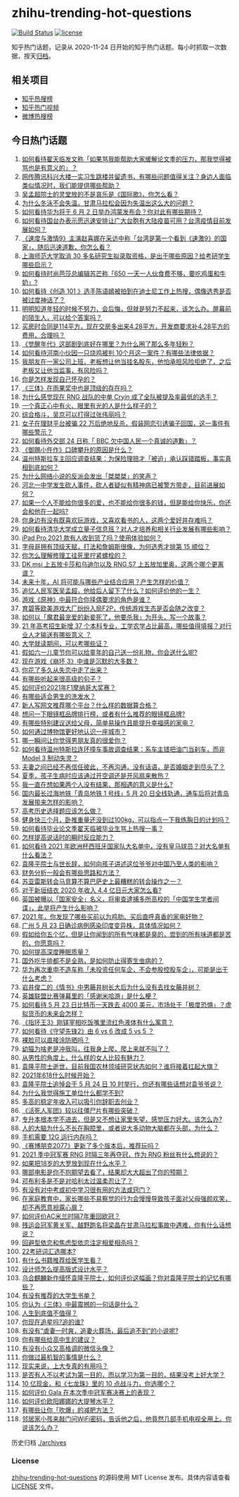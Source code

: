 # zhihu-trending-hot-questions

[![Build Status](https://github.com/justjavac/zhihu-trending-hot-questions/workflows/ci/badge.svg?branch=master)](https://github.com/justjavac/zhihu-trending-hot-questions/actions)
[![license](https://img.shields.io/github/license/justjavac/zhihu-trending-hot-questions)](https://github.com/justjavac/zhihu-trending-hot-questions/blob/master/LICENSE)

知乎热门话题，记录从 2020-11-24 日开始的知乎热门话题。每小时抓取一次数据，按天[归档](./archives)。

## 相关项目

- [知乎热搜榜](https://github.com/justjavac/zhihu-trending-top-search)
- [知乎热门视频](https://github.com/justjavac/zhihu-trending-hot-video)
- [微博热搜榜](https://github.com/justjavac/weibo-trending-hot-search)

## 今日热门话题

<!-- BEGIN -->
<!-- 最后更新时间 Tue May 25 2021 12:24:21 GMT+0800 (China Standard Time) -->

1. [如何看待翟天临发文称「如果骂我能帮助大家缓解论文季的压力，那我觉得被骂也是有意义的」？](https://www.zhihu.com/question/461072666)
2. [网传腾讯科兴大楼一实习生跳楼并留遗书，有哪些问题值得关注？身边人面临类似情况时，我们能提供哪些帮助？](https://www.zhihu.com/question/460897836)
3. [吴孟超院士的灵堂放的不是哀乐是《国际歌》，你怎么看？](https://www.zhihu.com/question/461144113)
4. [为什么冬泳不会失温，甘肃马拉松会因为失温出这么大的问题？](https://www.zhihu.com/question/460950129)
5. [如何看待华为将于 6 月 2 日举办鸿蒙发布会？你对此有哪些期待？](https://www.zhihu.com/question/461265675)
6. [如何看待国台办表示愿迅速安排让广大台胞有大陆疫苗可用？台湾疫情目前发展如何？](https://www.zhihu.com/question/461266182)
7. [《速度与激情9》主演赵喜娜在采访中称「台湾是第一个看到《速激9》的国家」，随后迅速道歉，你怎么看？](https://www.zhihu.com/question/461250975)
8. [上海师范大学取消 30
   多名研究生拟录取资格，是出于哪些原因？给考研学生哪些启示？](https://www.zhihu.com/question/461141160)
9. [如何看待时尚芭莎总编辑苏芒称「650
   一天一人伙食费不够，要吃鸡蛋和牛奶」?](https://www.zhihu.com/question/461057693)
10. [如何看待《创造 101
    》选手陈语嫣被拍到在迪士尼工作上热搜，偶像选秀是否被过度神话了？](https://www.zhihu.com/question/461102674)
11. [明明知道年轻的时候不努力，会后悔，但就是努力不起来，该怎么办。屏幕前的陌生人，可以给个答案吗？](https://www.zhihu.com/question/460760077)
12. [买房时合同是114平方，现在交房多出来4.28平方，开发商要求补4.28平方的费用，合理吗？](https://www.zhihu.com/question/460780593)
13. [《觉醒年代》这部剧到底好在哪里？为什么圈了那么多年轻粉？](https://www.zhihu.com/question/459410613)
14. [如何看待河南小伙因一只烧鸡被判
    10个月这一案件？有哪些法律依据？](https://www.zhihu.com/question/460929448)
15. [我朋友在一家公司上班，老板想让他当挂名股东，他怕承担风险拒绝了，之后老板又让他当监事，有风险吗？](https://www.zhihu.com/question/362109964)
16. [你是怎样发现自己怀孕的？](https://www.zhihu.com/question/46896932)
17. [《三体》在雨果奖中也是顶级的存在吗？](https://www.zhihu.com/question/375868993)
18. [为什么感觉现在 RNG 战队的中单 Cryin
    成了全队被提及率最低的选手？](https://www.zhihu.com/question/459637700)
19. [一个真正心中有火、眼里有光的人是什么样子的？](https://www.zhihu.com/question/424454066)
20. [综合格斗，吴京可以打得过张伟丽吗？](https://www.zhihu.com/question/423787485)
21. [女子在理财平台被骗 22
    万后绝地反杀，假装网恋引诱骗子回国，这一事件有哪些警示？](https://www.zhihu.com/question/461157072)
22. [如何看待外交部 24 日称「 BBC
    欠中国人民一个真诚的道歉」？](https://www.zhihu.com/question/461173656)
23. [《御赐小仵作》口碑攀升的原因是什么？](https://www.zhihu.com/question/458323942)
24. [温州特斯拉车主回应调查结果：为保险理赔才「被迫」承认踩错踏板，事实真相到底如何？](https://www.zhihu.com/question/461186429)
25. [为什么网络小说的反派会发出「桀桀桀」的笑声？](https://www.zhihu.com/question/318052604)
26. [河北一中学发生砍人事件，砍人者疑似有精神病已被警方带走，目前进展如何？](https://www.zhihu.com/question/461161536)
27. [如果一个人不能给你很多的爱，也不能给你很多的钱，但是能给你快乐，你还会和他在一起吗?](https://www.zhihu.com/question/458007669)
28. [你身边有没有既喜欢玩游戏，又喜欢看书的人，这两个爱好并存难吗？](https://www.zhihu.com/question/309041066)
29. [如何看待清华大学成立量子信息班？对人才培养和相关行业发展有哪些影响？](https://www.zhihu.com/question/461172384)
30. [iPad Pro 2021 款有人收到货了吗？使用体验如何？](https://www.zhihu.com/question/459522427)
31. [字母哥拥有顶级天赋，打法和詹姆斯很像，为何选秀才排第 15
    顺位？](https://www.zhihu.com/question/459746722)
32. [你怎么理解修理工往死里拧紧螺栓的？](https://www.zhihu.com/question/330337597)
33. [DK msi 上五放卡莎和乌迪尔以及 RNG S7
    上五放加里奥，这两个哪个更离谱？](https://www.zhihu.com/question/461135171)
34. [未来十年，AI 将可能与哪些产业结合应用？产生怎样的价值？](https://www.zhihu.com/question/459895828)
35. [追忆人民军医吴孟超，他给后人留下了什么？如何评价他的一生？](https://www.zhihu.com/question/461115676)
36. [游戏《原神》中最符合你择偶要求的角色是谁？](https://www.zhihu.com/question/460532433)
37. [育碧等欧美游戏大厂纷纷入局F2P，传统游戏生态是否会随之改变？](https://www.zhihu.com/question/460523655)
38. [如何以「魔君最宠爱的新妾死了，他要杀我」为开头，写一个故事？](https://www.zhihu.com/question/439794846)
39. [21 年高考招生新增 37 个本科专业，工学农学占比最高，哪些值得填报？对行业人才输送有哪些意义
    ？](https://www.zhihu.com/question/461144136)
40. [大学就读期间，可以考哪些证？](https://www.zhihu.com/question/64774666)
41. [假如六一儿童节你可以给童年的自己送一份礼物，你会送什么呢?](https://www.zhihu.com/question/461217594)
42. [现在游戏《崩坏 3》中谁是沉默的大多数？](https://www.zhihu.com/question/460467172)
43. [你花了多久从失恋中走了出来？](https://www.zhihu.com/question/60261558)
44. [有哪些听起来很高级的句子？](https://www.zhihu.com/question/371328870)
45. [如何评价2021年F1摩纳哥大奖赛？](https://www.zhihu.com/question/460636556)
46. [有哪些适合男生的洗发水？](https://www.zhihu.com/question/298725045)
47. [新人写网文推荐哪个平台？什么样的数据算合格？](https://www.zhihu.com/question/460294309)
48. [想问一下眼镜框品牌排行榜，或者有什么推荐的眼镜框品牌?](https://www.zhihu.com/question/385438631)
49. [有哪些特别建议送给父母，简单易操作且能提升幸福感的家电？](https://www.zhihu.com/question/437319300)
50. [如何通过博物馆更好地认识一座城市？](https://www.zhihu.com/question/460151508)
51. [哪一瞬间让你觉得男朋友真的很爱你？](https://www.zhihu.com/question/356450688)
52. [如何看待温州特斯拉连环撞车事故调查结果：系车主错把油门当刹车，而非 Model 3
    制动失灵？](https://www.zhihu.com/question/460994177)
53. [夫妻之间已经不再信任彼此，不再沟通，没有话语，是否婚姻走到尽头了？](https://www.zhihu.com/question/452194109)
54. [夏季，孩子生病时应该通过开空调还是开风扇来散热？](https://www.zhihu.com/question/459275922)
55. [我一直在想如果两个人没有结果，那相遇的意义是什么?](https://www.zhihu.com/question/458137332)
56. [国内最长过海地铁「青岛地铁 1 号线」5 月 20
    日全线轨通，通车后将对青岛发展带来怎样的影响？](https://www.zhihu.com/question/460610229)
57. [高考历史选择题应该怎么做？](https://www.zhihu.com/question/23799254)
58. [健身快三个月，卧推重量还没到过100kg，可以指点一下我练胸日的计划吗？](https://www.zhihu.com/question/460421403)
59. [如何看待毕业论文季翟天临被毕业生骂上热搜一事？](https://www.zhihu.com/question/326331691)
60. [怎样提高说话时的瞬时反应能力？](https://www.zhihu.com/question/20733826)
61. [如何看待 2021
    年欧洲杯西班牙国家队大名单中，没有皇马球员？对大名单有什么看法？](https://www.zhihu.com/question/461189103)
62. [袁隆平院士与世长辞，如何向孩子讲述这位爷爷对中国乃至人类的影响？](https://www.zhihu.com/question/460783227)
63. [财务分析一般会有哪些思路和方法？](https://www.zhihu.com/question/63344625)
64. [苏亚雷斯转会马竞算不算巴萨史上最糟糕的转会操作之一？](https://www.zhihu.com/question/461046812)
65. [对于新垣结衣 2020 年收入 4.4 亿日元大家怎么看?](https://www.zhihu.com/question/460388125)
66. [英国被曝以「国家安全」名义，将审查逮捕多所高校的「中国学生学者间谍」，此举将产生什么影响？](https://www.zhihu.com/question/461115877)
67. [2021 年，你发现了哪些买前以为鸡肋、买后直呼真香的家电好物？](https://www.zhihu.com/question/439261537)
68. [广州 5 月 23 日确诊病例感染印度变异株，具体情况如何？](https://www.zhihu.com/question/461097419)
69. [假如给你五个亿，但是让你闻到的所有气味都是臭的，尝到的所有味道都是苦的，你愿意吗？](https://www.zhihu.com/question/455732442)
70. [如何提高深度睡眠质量？](https://www.zhihu.com/question/21367788)
71. [国外吃牛排都不是全熟，是如何防止得寄生虫病的？](https://www.zhihu.com/question/31209119)
72. [华为再次重申不造车称「未投资任何车企，不会参股控股车企」，可能是出于什么考虑？](https://www.zhihu.com/question/461125573)
73. [岩井俊二的《情书》中男藤井树长大后为什么没有去找女藤井树？](https://www.zhihu.com/question/299839767)
74. [英雄联盟比赛弹幕里的「感谢米哈游」是什么梗？](https://www.zhihu.com/question/459465233)
75. [如何看待 5 月 23 日比特币一天跌去 4000
    美元，市场处于「极度恐惧」？虚拟货币的未来会怎样？](https://www.zhihu.com/question/461095932)
76. [《指环王3》刚铎宰相吃饭嘴里流红色液体有什么寓意？](https://www.zhihu.com/question/353633870)
77. [如何看待《守望先锋2》由 6 vs 6 改成 5 vs 5 ？](https://www.zhihu.com/question/460587592)
78. [裸脸可以直接涂防晒吗？](https://www.zhihu.com/question/310586987)
79. [幼猫为啥老是冲我叫，往我身上爬，爬上来就不叫了？](https://www.zhihu.com/question/460081963)
80. [从男性的角度上，什么样的女人比较有魅力？](https://www.zhihu.com/question/26121881)
81. [袁隆平院士逝世，目前我国农林领域研究状态如何？谁将接着扛起大旗？](https://www.zhihu.com/question/460815298)
82. [2021年618什么时候开始？](https://www.zhihu.com/question/459767961)
83. [袁隆平院士追悼会于 5 月 24 日 10
    时举行，你还有哪些话想对袁爷爷说？](https://www.zhihu.com/question/461057842)
84. [为什么我觉得施工单位什么都学不到?](https://www.zhihu.com/question/403999549)
85. [多高的稳定年收入可以吸引你辞职去创业？](https://www.zhihu.com/question/461040377)
86. [《活死人军团》较以往僵尸片有哪些突破？](https://www.zhihu.com/question/460636816)
87. [专升本根本学不进去，但是又不想让家里失望，感觉压力好大。该怎么办?](https://www.zhihu.com/question/452800161)
88. [人的大脑为什么不长在胸腔里，或者说大多动物大脑都在头部，为什么？](https://www.zhihu.com/question/431761419)
89. [手机需要 12G 运行内存吗？](https://www.zhihu.com/question/375186677)
90. [《赛博朋克2077》更新了多个版本后，推荐玩吗？](https://www.zhihu.com/question/459261164)
91. [2021 季中冠军赛 RNG 时隔三年再夺冠，作为 RNG
    粉丝有什么想说的？](https://www.zhihu.com/question/461077796)
92. [如果把18岁的大罗放到现在什么水平？](https://www.zhihu.com/question/460741575)
93. [哪部电影是你不抱期望去看了，结果却大大超出了你的预期？](https://www.zhihu.com/question/459734628)
94. [邓布利多是不是对哈利太过温柔忍让了？](https://www.zhihu.com/question/372051628)
95. [有没有对中考或初中学习很有用的方法或窍门？](https://www.zhihu.com/question/39983869)
96. [在家庭教育中，家长哪些不易察觉的行为会慢慢导致孩子面对父母强颜欢笑，却不再愿意袒露心扉？](https://www.zhihu.com/question/459355038)
97. [如何评价AC米兰时隔7年重回欧冠？](https://www.zhihu.com/question/461084243)
98. [残运会冠军黄关军、越野跑名将梁晶在甘肃马拉松事故中遇难，你有什么话想说？](https://www.zhihu.com/question/460968811)
99. [回避型依恋和焦虑型依恋注定相爱相杀吗？](https://www.zhihu.com/question/375537174)
100. [22考研词汇选哪本?](https://www.zhihu.com/question/440153505)
101. [有什么书籍推荐给医学生看？](https://www.zhihu.com/question/24346913)
102. [设计师怎么提高版式设计水平？](https://www.zhihu.com/question/32096068)
103. [乌合麒麟新作缅怀袁隆平院士，如何评价这幅画？你对袁隆平院士的记忆有哪些？](https://www.zhihu.com/question/460974262)
104. [有没有推荐的大学生书单？](https://www.zhihu.com/question/379721912)
105. [你认为《三体》中最震撼的一句话是什么？](https://www.zhihu.com/question/385420567)
106. [人生到底值不值得？](https://www.zhihu.com/question/307311764)
107. [你现在追星吗?追的谁?](https://www.zhihu.com/question/453024585)
108. [有没有“虐妻一时爽，追妻火葬场，最后追不到”的小说呢?](https://www.zhihu.com/question/397071668)
109. [你有哪些给高中生的建议？](https://www.zhihu.com/question/34684896)
110. [有没有小众又高格调的微信头像？](https://www.zhihu.com/question/412524633)
111. [你做过最机智的事情是什么？](https://www.zhihu.com/question/21850038)
112. [现实来说，上大专真的有用吗？](https://www.zhihu.com/question/457474857)
113. [是否有人不以考试为第一目的，而以学习为第一目的，结果没考上好大学？](https://www.zhihu.com/question/460572682)
114. [10 亿现金，和《七龙珠》里的 10 点战斗力，你选哪个？](https://www.zhihu.com/question/460173231)
115. [如何评价 Gala 在本次季中冠军赛决赛上的表现？](https://www.zhihu.com/question/461058033)
116. [如何评价欧阳娜娜的大提琴水平？](https://www.zhihu.com/question/24905791)
117. [有哪些让你「吹爆」的减肥方法？](https://www.zhihu.com/question/345589253)
118. [邻居家小孩来敲门问WiFi密码，告诉他之后，他竟然几部手机电视全用上。你说该怎么办？](https://www.zhihu.com/question/331281360)

<!-- END -->

历史归档 [./archives](./archives)

### License

[zhihu-trending-hot-questions](https://github.com/justjavac/zhihu-trending-hot-questions)
的源码使用 MIT License 发布。具体内容请查看 [LICENSE](./LICENSE) 文件。

